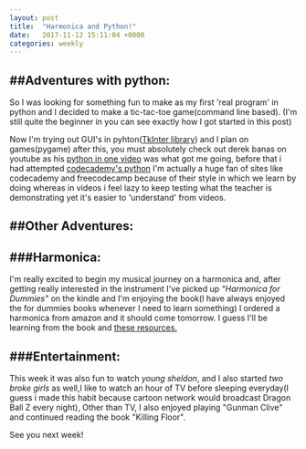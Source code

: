 ```yaml
---
layout: post
title:  "Harmonica and Python!"
date:   2017-11-12 15:11:04 +0000
categories: weekly
---
```

##Adventures with python:
-----------------------

So I was looking for something fun to make as my first 'real program' in python and I decided to make a tic-tac-toe game(command line based).
(I'm still quite the beginner in you can see exactly how I got started in this post)

Now I'm trying out GUI's in pyhton([TkInter library](https://youtu.be/-tbWoZSi3LU?list=PLGLfVvz_LVvTn3cK5e6LjhgGiSeVlIRwt))
and I plan on games(pygame) after this, you must absolutely check out derek banas on youtube as his [python in one video](https://www.google.co.in/url?sa=t&rct=j&q=&esrc=s&source=web&cd=1&cad=rja&uact=8&ved=0ahUKEwjvhfvb2rjXAhXJuo8KHcsZBUgQyCkIKTAA&url=https%3A%2F%2Fwww.youtube.com%2Fwatch%3Fv%3DN4mEzFDjqtA&usg=AOvVaw0ASKQY00kfUyV-ld3zCla2) was 
what got me going, before that i had attempted [codecademy's python](https://www.google.co.in/url?sa=t&rct=j&q=&esrc=s&source=web&cd=1&cad=rja&uact=8&ved=0ahUKEwikgOTE27jXAhWGs48KHdYSDT8QFggnMAA&url=https%3A%2F%2Fwww.codecademy.com%2Flearn%2Flearn-python&usg=AOvVaw3KAY0Xab9Gxpo-wQSZKA1h) 
I'm actually a huge fan of sites like codecademy and freecodecamp because of their style in which we learn by doing whereas in 
videos i feel lazy to keep testing what the teacher is demonstrating yet it's easier to 'understand' from videos.

##Other Adventures:
-----------------

###Harmonica:
----------
I'm really excited to begin my musical journey on a harmonica and, after getting really interested in the instrument I've picked 
up _"Harmonica for Dummies"_ on the kindle and I'm enjoying the book(I have always enjoyed the for dummies books whenever I need to learn something)
I ordered a harmonica from amazon and it should come tomorrow. I guess I'll be learning from the book and [these resources.](http://www.makeuseof.com/tag/8-sites-learn-play-harmonica-mouth-organ/)

###Entertainment:
--------------
This week it was also fun to watch _young sheldon_, and I also started _two broke girls_ as well,I like to watch an hour of TV before sleeping 
everyday(I guess i made this habit because cartoon network would broadcast Dragon Ball Z every night),
Other than TV, I also enjoyed playing "Gunman Clive" and continued reading the book "Killing Floor".

See you next week!








